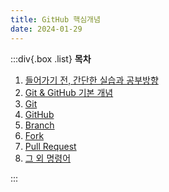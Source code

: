 ```yaml
---
title: GitHub 핵심개념
date: 2024-01-29
---
```


:::div{.box .list}
**목차**

1. [들어가기 전, 간단한 실습과 공부방향](/github/chapter02/02-1)
2. [Git & GitHub 기본 개념](/github/chapter02/02-2)
3. [Git](/github/chapter02/02-3)
4. [GitHub](/github/chapter02/02-4)
5. [Branch](/github/chapter02/02-5)
6. [Fork](/github/chapter02/02-6)
7. [Pull Request](/github/chapter02/02-7)
8. [그 외 명령어](/github/chapter02/02-8)

:::
